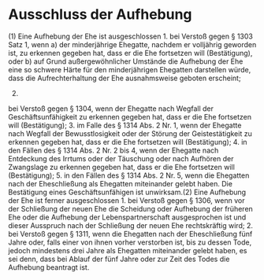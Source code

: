 # Ausschluss der Aufhebung

(1) Eine Aufhebung der Ehe ist ausgeschlossen  1.
 bei Verstoß gegen § 1303 Satz 1, wenn  a)
 der minderjährige Ehegatte, nachdem er volljährig geworden ist, zu erkennen gegeben hat, dass er die Ehe fortsetzen will (Bestätigung), oder
 b)
 auf Grund außergewöhnlicher Umstände die Aufhebung der Ehe eine so schwere Härte für den minderjährigen Ehegatten darstellen würde, dass die Aufrechterhaltung der Ehe ausnahmsweise geboten erscheint;

 2.
 bei Verstoß gegen § 1304, wenn der Ehegatte nach Wegfall der Geschäftsunfähigkeit zu erkennen gegeben hat, dass er die Ehe fortsetzen will (Bestätigung);
 3.
 im Falle des § 1314 Abs. 2 Nr. 1, wenn der Ehegatte nach Wegfall der Bewusstlosigkeit oder der Störung der Geistestätigkeit zu erkennen gegeben hat, dass er die Ehe fortsetzen will (Bestätigung);
 4.
 in den Fällen des § 1314 Abs. 2 Nr. 2 bis 4, wenn der Ehegatte nach Entdeckung des Irrtums oder der Täuschung oder nach Aufhören der Zwangslage zu erkennen gegeben hat, dass er die Ehe fortsetzen will (Bestätigung);
 5.
 in den Fällen des § 1314 Abs. 2 Nr. 5, wenn die Ehegatten nach der Eheschließung als Ehegatten miteinander gelebt haben.
Die Bestätigung eines Geschäftsunfähigen ist unwirksam.(2) Eine Aufhebung der Ehe ist ferner ausgeschlossen  1.
 bei Verstoß gegen § 1306, wenn vor der Schließung der neuen Ehe die Scheidung oder Aufhebung der früheren Ehe oder die Aufhebung der Lebenspartnerschaft ausgesprochen ist und dieser Ausspruch nach der Schließung der neuen Ehe rechtskräftig wird;
 2.
 bei Verstoß gegen § 1311, wenn die Ehegatten nach der Eheschließung fünf Jahre oder, falls einer von ihnen vorher verstorben ist, bis zu dessen Tode, jedoch mindestens drei Jahre als Ehegatten miteinander gelebt haben, es sei denn, dass bei Ablauf der fünf Jahre oder zur Zeit des Todes die Aufhebung beantragt ist.
 

